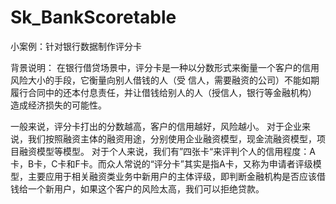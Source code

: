 # Sk_BankScoretable
小案例：针对银行数据制作评分卡

背景说明：
在银行借贷场景中，评分卡是一种以分数形式来衡量一个客户的信用风险大小的手段，它衡量向别人借钱的人（受
信人，需要融资的公司）不能如期履行合同中的还本付息责任，并让借钱给别人的人（授信人，银行等金融机构）
造成经济损失的可能性。

一般来说，评分卡打出的分数越高，客户的信用越好，风险越小。
对于企业来说，我们按照融资主体的融资用途，分别使用企业融资模型，现金流融资模型，项目融资模型等模型。
对于个人来说，我们有”四张卡“来评判个人的信用程度：A卡，B卡，C卡和F卡。而众人常说的“评分卡”其实是指A卡，又称为申请者评级模型，主要应用于相关融资类业务中新用户的主体评级，即判断金融机构是否应该借钱给一个新用户，如果这个客户的风险太高，我们可以拒绝贷款。
